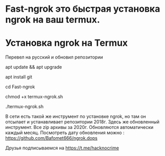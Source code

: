# Fast-ngrok это быстрая установка ngrok на ваш termux.

# Установка ngrok на Termux
Перевел на русский и обновил репозитории

apt update && apt upgrade
 
apt install git
 
cd  Fast-ngrok
 
chmod +x termux-ngrok.sh
 
./termux-ngrok.sh

В сети есть такой же инструмент по установке ngrok, но там он отсылает и устанавливает репозитории 2018г.
Здесь же обновленный инструмент. Все zip архивы за 2020г. Обновляются автоматически каждый месяц. Посмотреть дату обновления можно :
https://github.com/Bafomet666/ngrok.dops

Друзья подписываемся на https://t.me/hacknocrime
